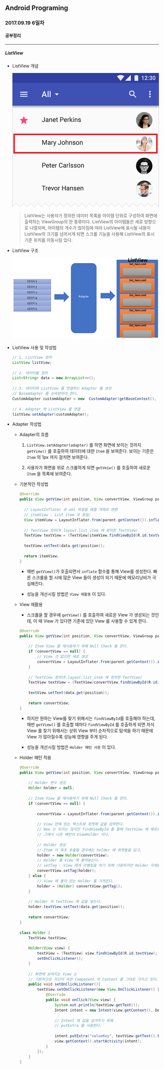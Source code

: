 Android Programing
----------------------------------------------------
### 2017.09.19 6일차

#### 공부정리
____________________________________________________

##### __ListView__

- ListView 개념

  ![ListView 이미지](https://github.com/Hooooong/DAY12_ListView/blob/master/image/ListView%20sample.png)

  > ListView는 사용자가 정의한 데이터 목록을 아이템 단위로 구성하여 화면에 출력하는 ViewGroup의 한 종류이다.
  ListView의 아이템들은 세로 방향으로 나열되며, 아이템의 개수가 많아짐에 따라 ListView에 표시될 내용이
  ListView의 크기를 넘어서게 되면 스크롤 기능을 사용해 ListView의 표시 기준 위치를 이동시킬 있다.

- ListView 구조

  ![ListView Adapter 이미지](https://github.com/Hooooong/DAY12_ListView/blob/master/image/ListView.PNG)

- ListView 사용 및 작성법

  ```java
  // 1. ListView 정의
  ListView listView;

  // 2. 데이터를 정의
  List<String> data = new ArrayList<>();

  // 3. 데이터와 ListView 를 연결하는 Adapter 를 생성
  // BaseAdapter 를 상속받아야 한다.
  CustomAdapter customAdapter = new  CustomAdapter(getBaseContext(), data);

  // 4. Adapter 와 ListView 를 연결
  listView.setAdapter(customAdapter);
  ```

- Adapter 작성법

  - Adapter의 흐름

    1. `ListView.setAdapter(adapter)` 를 하면 화면에 보이는 것까지 `getView()` 를 호출하여 데이터에 대한 `Item` 을 보여준다. 보이는 기준은 `Item` 의 1px 까지 걸치면 보여준다.

    2. 사용자가 화면을 위로 스크롤하게 되면 `getVeiw()` 를 호출하여 새로운 `Item` 을 목록에 보여준다.

  - 기본적인 작성법

    ``` java
    @Override
    public View getView(int position, View convertView, ViewGroup parent) {

      // LayoutInflater 로 xml 파일을 배열 객체로 변환
      // itemView : List item 과 동일;
      View itemView = LayoutInflater.from(parent.getContext()).inflate(R.layout.list_item, parent, false);

      // TextView 정의(R.layout.list_item 에 정의한 TextView)
      TextView textView = (TextView)itemView.findViewById(R.id.textView);

      textView.setText(data.get(position));

      return itemView;
    }
    ```

    - 매번 `getView()`가 호출되면서 `inflate` 함수를 통해 View를 생성한다. 빠른 스크롤을 할 시에 많은 View 들이 생성이 되기 때문에 메모리낭비가 극심해진다.

    - 성능을 개선시킬 방법은 `View 재활용` 이 있다.

  - View 재활용

    - 스크롤을 할 경우에 `getView()` 를 호출하여 새로운 View 가 생성되는 것인데, 이 때 View 가 있다면 기존에 있던 View 를 사용할 수 있게 한다.

    ```java
    @Override
    public View getView(int position, View convertView, ViewGroup parent) {

        // Item View 를 재사용하기 위해 Null Check 를 한다.
        if (convertView == null) {
            // View 가 없으면 새로 생성
            convertView = LayoutInflater.from(parent.getContext()).inflate(R.layout.list_item, null);
        }

        // TextView 정의(R.layout.list_item 에 정의한 TextView)
        TextView textView = (TextView)convertView.findViewById(R.id.textView);

        textView.setText(data.get(position));

        return convertView;
    }
    ```

    - 하지만 원하는 View를 찾기 위해서는 `findViewById`를 호출해야 하는데, 매번 `getView()` 를 호출할 때마다 `findViewById` 를 호출하게 되면 자식 View 를 찾기 위해서는 상위 View 부터 순차적으로 탐색을 하기 때문에 View 가 많아질수록 성능에 영향을 주게 된다.

    - 성능을 개선시킬 방법은 `Holder 패턴 사용` 이 있다.

  - Holder 패턴 적용

      ```java
      @Override
      public View getView(int position, View convertView, ViewGroup parent) {

          // Holder 변수 생성
          Holder holder = null;

          // Item View 를 재사용하기 위해 Null Check 를 한다.
          if (convertView == null) {

              convertView = LayoutInflater.from(parent.getContext()).inflate(R.layout.list_item, null);

              // View 안에 있는 텍스트뷰 위젯에 값을 입력한다.
              // New 는 되지는 않지만 findViewById 를 통해 TextView 에 메모리가 계속 생성이 된다.
              // 그래서 나온 패턴이 ViewHolder 이다.

              // Holder 생성
              // Item 이 최초 호출될 경우에는 holder 에 위젯들을 담고,
              holder = new Holder(convertView);
              // Holder 를 View 에 붙여놓는다.
              // setTag : View 에게 라벨링을 하기 위해 사용하지만 Holder 자체를 넣어 사용한다.
              convertView.setTag(holder);
          } else {
              // View 에 붙어 있는 Holder 를 가져온다.
              holder = (Holder) convertView.getTag();
          }

          // Holder 의 textView 에 값을 넣는다.
          holder.textView.setText(data.get(position));

          return convertView;
      }

      class Holder {
          TextView textView;

          Holder(View view) {
              textView = (TextView) view.findViewById(R.id.textView);
              setOnClickListener();
          }

          // 화면에 보여지는 View 는
          // 기본적으로 자신이 속한 Component 의 Context 를 그대로 가지고 잇다.
          public void setOnClickListener(){
              textView.setOnClickListener(new View.OnClickListener() {
                  @Override
                  public void onClick(View view) {
                      System.out.println(textView.getText());
                      Intent intent = new Intent(view.getContext(), DetailActivity.class);

                      // Intent 에 값을 넘겨주기 위해
                      // putExtra 를 사용한다.

                      intent.putExtra("valueKey", textView.getText().toString());
                      view.getContext().startActivity(intent);
                  }
              });
          }
      }
      ```
